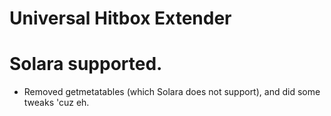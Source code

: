 # Universal Hitbox Extender
# Solara supported.
- Removed getmetatables (which Solara does not support), and did some tweaks 'cuz eh.
